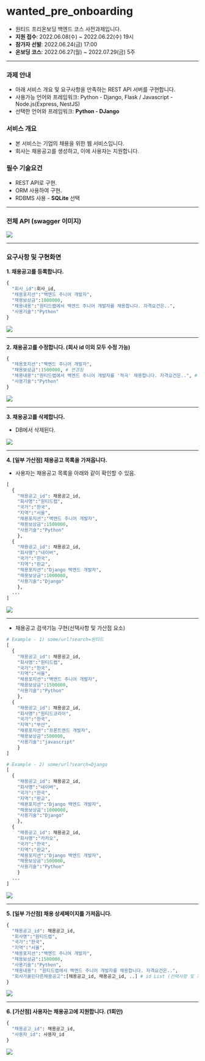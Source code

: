 # wanted_pre_onboarding
* 원티드 프리온보딩 백엔드 코스 사전과제입니다.
* **지원 접수**: 2022.06.08(수) ~ 2022.06.22(수) 19시
* **참가자 선발**: 2022.06.24(금) 17:00
* **온보딩 코스**: 2022.06.27(월) ~ 2022.07.29(금) 5주

***

### 과제 안내
* 아래 서비스 개요 및 요구사항을 만족하는 REST API 서버를 구현합니다.
* 사용가능 언어와 프레임워크: Python - Django, Flask / Javascript - Node.js(Express, NestJS)
* 선택한 언어와 프레임워크: **Python - DJango**


### 서비스 개요
* 본 서비스는 기업의 채용을 위한 웹 서비스입니다.
* 회사는 채용공고를 생성하고, 이에 사용자는 지원합니다.

### 필수 기술요건
* REST API로 구현.
* ORM 사용하여 구현.
* RDBMS 사용 - **SQLite** 선택

***

### 전체 API (swagger 이미지)

<img src='https://user-images.githubusercontent.com/96091519/174990580-17e9f794-b8cb-4643-b82f-a9898bd2202e.JPG'>

***

### 요구사항 및 구현화면
**1. 채용공고를 등록합니다.**
```python
{
  "회사_id":회사_id,
  "채용포지션":"백엔드 주니어 개발자",
  "채용보상금":1000000,
  "채용내용":"원티드랩에서 백엔드 주니어 개발자를 채용합니다. 자격요건은..",
  "사용기술":"Python"
}
```
<img src='https://user-images.githubusercontent.com/96091519/174994264-e7ce3f85-940a-44fc-b8d1-749b4a5c4943.JPG'>

***

**2. 채용공고를 수정합니다. (회사 id 이외 모두 수정 가능)**

```python
{
  "채용포지션":"백엔드 주니어 개발자",
  "채용보상금":1500000, # 변경됨
  "채용내용":"원티드랩에서 백엔드 주니어 개발자를 '적극' 채용합니다. 자격요건은..", # 변경됨
  "사용기술":"Python"
}
```
<img src='https://user-images.githubusercontent.com/96091519/174994997-c5e78e22-8c61-4b5f-9c43-55ae1439ec29.JPG'>

***

**3. 채용공고를 삭제합니다.**
* DB에서 삭제된다.

<img src='https://user-images.githubusercontent.com/96091519/174995287-37ab99be-f519-4f06-9b60-9aa7e8f1ff79.JPG'>

***


**4. [일부 가산점] 채용공고 목록을 가져옵니다.**
* 사용자는 채용공고 목록을 아래와 같이 확인할 수 있음.
```python
[
  {
    "채용공고_id": 채용공고_id,
    "회사명":"원티드랩",
    "국가":"한국",
    "지역":"서울",
    "채용포지션":"백엔드 주니어 개발자",
    "채용보상금":1500000,
    "사용기술":"Python"
    },
  {
    "채용공고_id": 채용공고_id,
    "회사명":"네이버",
    "국가":"한국",
    "지역":"판교",
    "채용포지션":"Django 백엔드 개발자",
    "채용보상금":1000000,
    "사용기술":"Django"
    },
  ...
]
```

<img src='https://user-images.githubusercontent.com/96091519/174995651-2f5764f5-71ce-484f-9b57-ebefb07a7387.JPG'>

***

* 채용공고 검색기능 구현(선택사항 및 가산점 요소)
```python
# Example - 1) some/url?search=원티드
[
  {
    "채용공고_id": 채용공고_id,
    "회사명":"원티드랩",
    "국가":"한국",
    "지역":"서울",
    "채용포지션":"백엔드 주니어 개발자",
    "채용보상금":1500000,
    "사용기술":"Python"
	},
  {
    "채용공고_id": 채용공고_id,
    "회사명":"원티드코리아",
    "국가":"한국",
    "지역":"부산",
    "채용포지션":"프론트엔드 개발자",
    "채용보상금":500000,
    "사용기술":"javascript"
	}
]

# Example - 2) some/url?search=Django
[
  {
    "채용공고_id": 채용공고_id,
    "회사명":"네이버",
    "국가":"한국",
    "지역":"판교",
    "채용포지션":"Django 백엔드 개발자",
    "채용보상금":1000000,
    "사용기술":"Django"
	},
  {
    "채용공고_id": 채용공고_id,
    "회사명":"카카오",
    "국가":"한국",
    "지역":"판교",
    "채용포지션":"Django 백엔드 개발자",
    "채용보상금":500000,
    "사용기술":"Python"
	}
  ...
]
```

<img src='https://user-images.githubusercontent.com/96091519/174996274-cd266947-1607-4e55-9424-68afd39c26a9.JPG'>

***

**5. [일부 가산점] 채용 상세페이지를 가져옵니다.**
```python
{
  "채용공고_id": 채용공고_id,
  "회사명":"원티드랩",
  "국가":"한국",
  "지역":"서울",
  "채용포지션":"백엔드 주니어 개발자",
  "채용보상금":1500000,
  "사용기술":"Python",
  "채용내용": "원티드랩에서 백엔드 주니어 개발자를 채용합니다. 자격요건은..",
  "회사가올린다른채용공고":[채용공고_id, 채용공고_id, ..] # id List (선택사항 및 가산점요소).
}
``` 

<img src='https://user-images.githubusercontent.com/96091519/174996631-ec4ed246-a878-4e95-b5aa-566ecabd2d77.JPG'>

***

**6. [가산점] 사용자는 채용공고에 지원합니다. (1회만)**

```python
{
  "채용공고_id": 채용공고_id,
  "사용자_id": 사용자_id
}
```
<img src='https://user-images.githubusercontent.com/96091519/174996926-4bf1628b-d1bb-4821-87f8-fe7f918784f4.JPG'>

